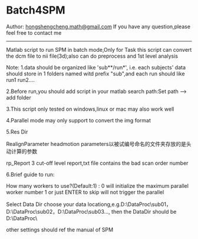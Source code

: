 Batch4SPM
=========
Author: hongshengcheng.math@gmail.com
If you have any question,please feel free to contact me

--------
Matlab script to run SPM in batch mode,Only for Task 
this script can convert the dcm file to nii file(3d);also can do preprocess and 1st level analysis

Note:
1.data should be organized like 'sub**/run*', i.e. each subjects' data should store in 1 folders named witd prefix "sub",and each run should like run1 run2.... 

2.Before run,you should add script in your matlab search path:Set path --> add folder

3.This script only tested on windows,linux or mac may also work well

4.Parallel mode may only support to convert the img format

5.Res Dir

RealignParameter headmotion parameters以被试编号命名的文件夹存放的是头动计算的参数

rp_Report 3 cut-off level report,txt file contains the bad scan order number


6.Brief guide to run:

How many workers to use?(Default:1) : 0 will initialize the maximum parallel worker number
                                      1 or just ENTER to skip will not trigger the parallel

Select Data Dir choose your data locationg,e.g.D:\DataProc\sub01，D:\DataProc\sub02，D:\DataProc\sub03..., then the DataDir should be D:\DataProc\

other settings should ref the manual of SPM
